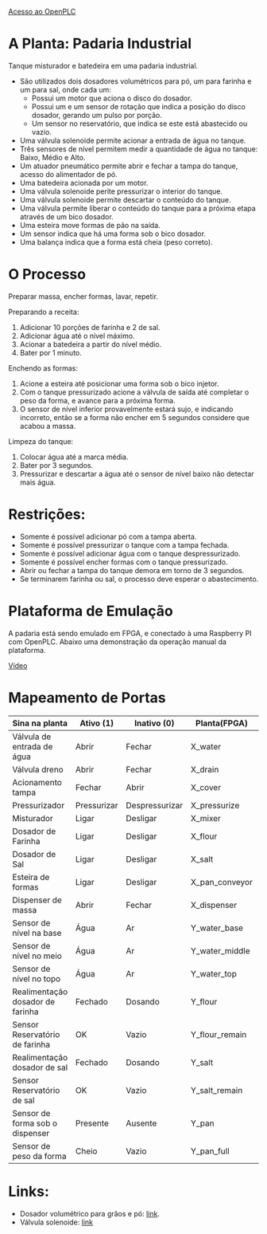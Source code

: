 [Acesso ao OpenPLC](https://pi-sed.duckdns.org/)

# A Planta: Padaria Industrial

Tanque misturador e batedeira em uma padaria industrial.

* São utilizados dois dosadores volumétricos para pó, um para farinha e um para sal, onde cada um:
  * Possui um motor que aciona o disco do dosador.
  * Possui um e um sensor de rotação que indica a posição do disco dosador, gerando um pulso por porção.
  * Um sensor no reservatório, que indica se este está abastecido ou vazio.
* Uma válvula solenoide permite acionar a entrada de água no tanque.
* Três sensores de nível permitem medir a quantidade de água no tanque: Baixo, Médio e Alto.
* Um atuador pneumático permite abrir e fechar a tampa do tanque, acesso do alimentador de pó.
* Uma batedeira acionada por um motor.
* Uma válvula solenoide perite pressurizar o interior do tanque.
* Uma válvula solenoide permite descartar o conteúdo do tanque.
* Uma válvula permite liberar o conteúdo do tanque para a próxima etapa através de um bico dosador.
* Uma esteira move formas de pão na saída.
* Um sensor indica que há uma forma sob o bico dosador.
* Uma balança indica que a forma está cheia (peso correto).

# O Processo

Preparar massa, encher formas, lavar, repetir.

Preparando a receita:

1. Adicionar 10 porções de farinha e 2 de sal.
2. Adicionar água até o nível máximo.
3. Acionar a batedeira a partir do nível médio.
4. Bater por 1 minuto.

Enchendo as formas:

1. Acione a esteira até posicionar uma forma sob o bico injetor.
2. Com o tanque pressurizado acione a válvula de saída até completar o peso da forma, e avance para a próxima forma.
3. O sensor de nível inferior provavelmente estará sujo, e indicando incorreto, então se a forma não encher em 5 segundos considere que acabou a massa.

Limpeza do tanque:

1. Colocar água até a marca média.
2. Bater por 3 segundos.
3. Pressurizar e descartar a água até o sensor de nível baixo não detectar mais água.

# Restrições:

* Somente é possível adicionar pó com a tampa aberta.
* Somente é possível pressurizar o tanque com a tampa fechada.
* Somente é possível adicionar água com o tanque despressurizado.
* Somente é possível encher formas com o tanque pressurizado.
* Abrir ou fechar a tampa do tanque demora em torno de 3 segundos.
* Se terminarem farinha ou sal, o processo deve esperar o abastecimento.

# Plataforma de Emulação

A padaria está sendo emulado em FPGA, e conectado à uma Raspberry PI com OpenPLC. Abaixo uma demonstração da operação manual da plataforma.

[Vídeo](https://youtu.be/FKkZEzmhEWk)

# Mapeamento de Portas

| Sina na planta | Ativo (1) | Inativo (0) | Planta(FPGA) |  | PLC(Pi) |
|----------------|-----------|-------------|--------------|--|---------|
| Válvula de entrada de água | Abrir | Fechar | X_water | ← | QX0.0 |
| Válvula dreno | Abrir | Fechar | X_drain | ← | QX0.1 |
| Acionamento tampa | Fechar | Abrir | X_cover | ← | QX0.2 |
| Pressurizador | Pressurizar | Despressurizar | X_pressurize | ← | QX0.3 |
| Misturador | Ligar | Desligar | X_mixer | ← | QX0.4 |
| Dosador de Farinha | Ligar | Desligar | X_flour | ← | QX1.2 |
| Dosador de Sal | Ligar | Desligar | X_salt | ← | QX0.6 |
| Esteira de formas | Ligar | Desligar | X_pan_conveyor | ← | QX1.1 |
| Dispenser de massa | Abrir | Fechar | X_dispenser | ← | QX1.0 |
| Sensor de nível na base | Água | Ar | Y_water_base | → | IX0.0 |
| Sensor de nível no meio | Água | Ar | Y_water_middle | → | IX0.1 |
| Sensor de nível no topo | Água | Ar | Y_water_top | → | IX0.2 |
| Realimentação dosador de farinha | Fechado | Dosando | Y_flour | → | IX0.3 |
| Sensor Reservatório de farinha | OK | Vazio | Y_flour_remain | → | IX0.4 |
| Realimentação dosador de sal | Fechado | Dosando | Y_salt | → | IX0.5 |
| Sensor Reservatório de sal | OK | Vazio | Y_salt_remain | → | IX1.2 |
| Sensor de forma sob o dispenser | Presente | Ausente | Y_pan | → | IX1.1 |
| Sensor de peso da forma | Cheio | Vazio | Y_pan_full | → | IX1.0 |

# Links:

* Dosador volumétrico para grãos e pó: [link](https://youtu.be/9005S6I3AZc).
* Válvula solenoide: [link](https://www.youtube.com/watch?v=-MLGr1_Fw0c)
